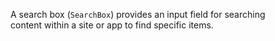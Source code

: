 A search box (`SearchBox`) provides an input field for searching content within a site or app to find specific items.
